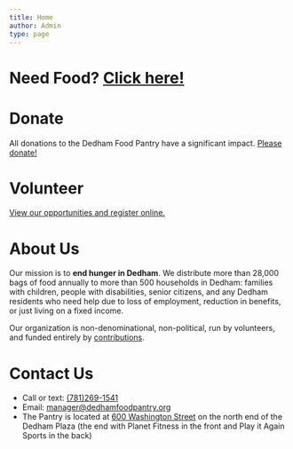 ```yaml
---
title: Home
author: Admin
type: page
---
```

# Need Food? [Click&nbsp;here!][1]

# Donate

All donations to the Dedham Food Pantry have a significant impact. [Please donate!][2]

# Volunteer

[View our opportunities and register online.][3]

# About Us

Our mission is to **end hunger in Dedham**. We distribute more than 28,000 bags of food annually to more than 500 households in Dedham: families with children, people with disabilities, senior citizens, and any Dedham residents who need help due to loss of employment, reduction in benefits, or just living on a fixed income.

Our organization is non-denominational, non-political, run by volunteers, and funded entirely by [contributions][2].

# Contact Us

* Call or text: [(781)269-1541][4]
* Email: [manager@dedhamfoodpantry.org][5]
* The Pantry is located at [600 Washington Street][6] on the north end of the Dedham Plaza (the end with Planet Fitness in the front and Play it Again Sports in the back)

 [1]: /help/we-can-help/
 [2]: /donate/
 [3]: /volunteer/opportunities/
 [4]: tel:+17812691541
 [5]: mailto:manager@dedhamfoodpantry.org
 [6]: https://maps.app.goo.gl/TsfNto11XW5p3oYS6
